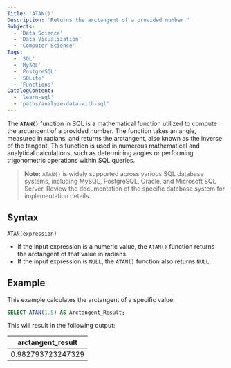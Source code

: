 ```yaml
---
Title: 'ATAN()'
Description: 'Returns the arctangent of a provided number.'
Subjects:
  - 'Data Science'
  - 'Data Visualization'
  - 'Computer Science'
Tags:
  - 'SQL'
  - 'MySQL'
  - 'PostgreSQL'
  - 'SQLite'
  - 'Functions'
CatalogContent:
  - 'learn-sql'
  - 'paths/analyze-data-with-sql'
---
```


The **`ATAN()`** function in SQL is a mathematical function utilized to compute the arctangent of a provided number. The function takes an angle, measured in radians, and returns the arctangent, also known as the inverse of the tangent. This function is used in numerous mathematical and analytical calculations, such as determining angles or performing trigonometric operations within SQL queries.

> **Note:** `ATAN()` is widely supported across various SQL database systems, including MySQL, PostgreSQL, Oracle, and Microsoft SQL Server. Review the documentation of the specific database system for implementation details.

## Syntax

```pseudo
ATAN(expression)
```

- If the input expression is a numeric value, the `ATAN()` function returns the arctangent of that value in radians.
- If the input expression is `NULL`, the `ATAN()` function also returns `NULL`.

## Example

This example calculates the arctangent of a specific value:

```sql
SELECT ATAN(1.5) AS Arctangent_Result;
```

This will result in the following output:

| arctangent_result |
| ----------------- |
| 0.982793723247329 |
